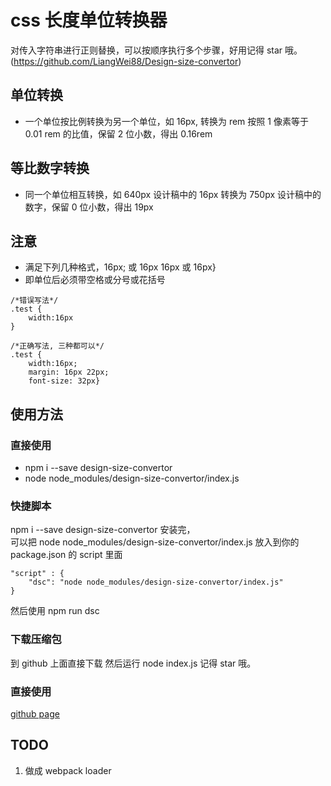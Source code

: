 # css 长度单位转换器

对传入字符串进行正则替换，可以按顺序执行多个步骤，好用记得 star 哦。
(https://github.com/LiangWei88/Design-size-convertor)

## 单位转换
* 一个单位按比例转换为另一个单位，如 16px, 转换为 rem 按照 1 像素等于 0.01 rem 的比值，保留 2 位小数，得出 0.16rem

## 等比数字转换
* 同一个单位相互转换，如 640px 设计稿中的 16px 转换为 750px 设计稿中的数字，保留 0 位小数，得出 19px

## 注意
* 满足下列几种格式，16px; 或 16px 16px 或 16px}
* 即单位后必须带空格或分号或花括号
```
/*错误写法*/
.test {
    width:16px
}

/*正确写法, 三种都可以*/
.test {
    width:16px;
    margin: 16px 22px;
    font-size: 32px}
```
## 使用方法
### 直接使用
 * npm i --save design-size-convertor
 * node node_modules/design-size-convertor/index.js
### 快捷脚本
npm i --save design-size-convertor 安装完，  
可以把 node node_modules/design-size-convertor/index.js 放入到你的 package.json 的 script 里面
```
"script" : {
    "dsc": "node node_modules/design-size-convertor/index.js"
} 
```
然后使用 npm run dsc
### 下载压缩包
到 github 上面直接下载
然后运行 node index.js
记得 star 哦。
### 直接使用
[github page](https://liangwei88.github.io/Design-size-convertor/)

## TODO
1. 做成 webpack loader